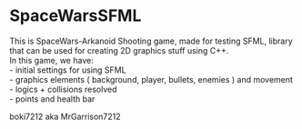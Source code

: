 # SpaceWarsSFML
This is SpaceWars-Arkanoid Shooting game, made for testing SFML, library that can be used for creating 2D graphics stuff using C++. <br />
In this game, we have:  <br /> - initial settings for using SFML
                      <br /> - graphics elements ( background, player, bullets, enemies ) and movement 
                    <br />   - logics + collisions resolved
                    <br />   - points and health bar

boki7212 aka MrGarrison7212
